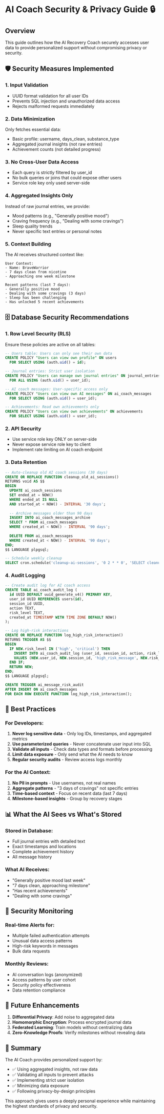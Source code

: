 # AI Coach Security & Privacy Guide 🔒

## Overview
This guide outlines how the AI Recovery Coach securely accesses user data to provide personalized support without compromising privacy or security.

## 🛡️ Security Measures Implemented

### 1. **Input Validation**
- UUID format validation for all user IDs
- Prevents SQL injection and unauthorized data access
- Rejects malformed requests immediately

### 2. **Data Minimization**
Only fetches essential data:
- Basic profile: username, days_clean, substance_type
- Aggregated journal insights (not raw entries)
- Achievement counts (not detailed progress)

### 3. **No Cross-User Data Access**
- Each query is strictly filtered by user_id
- No bulk queries or joins that could expose other users
- Service role key only used server-side

### 4. **Aggregated Insights Only**
Instead of raw journal entries, we provide:
- Mood patterns (e.g., "Generally positive mood")
- Craving frequency (e.g., "Dealing with some cravings")
- Sleep quality trends
- Never specific text entries or personal notes

### 5. **Context Building**
The AI receives structured context like:
```
User Context:
- Name: BraveWarrior
- 7 days clean from nicotine
- Approaching one week milestone

Recent patterns (last 7 days):
- Generally positive mood
- Dealing with some cravings (3 days)
- Sleep has been challenging
- Has unlocked 5 recent achievements
```

## 🗄️ Database Security Recommendations

### 1. **Row Level Security (RLS)**
Ensure these policies are active on all tables:

```sql
-- Users table: Users can only see their own data
CREATE POLICY "Users can view own profile" ON users
  FOR SELECT USING (auth.uid() = id);

-- Journal entries: Strict user isolation
CREATE POLICY "Users can manage own journal entries" ON journal_entries
  FOR ALL USING (auth.uid() = user_id);

-- AI coach messages: User-specific access only
CREATE POLICY "Users can view own AI messages" ON ai_coach_messages
  FOR SELECT USING (auth.uid() = user_id);

-- Achievements: Read own achievements only
CREATE POLICY "Users can view own achievements" ON achievements
  FOR SELECT USING (auth.uid() = user_id);
```

### 2. **API Security**
- Use service role key ONLY on server-side
- Never expose service role key to client
- Implement rate limiting on AI coach endpoint

### 3. **Data Retention**
```sql
-- Auto-cleanup old AI coach sessions (30 days)
CREATE OR REPLACE FUNCTION cleanup_old_ai_sessions()
RETURNS void AS $$
BEGIN
  UPDATE ai_coach_sessions 
  SET ended_at = NOW()
  WHERE ended_at IS NULL 
  AND started_at < NOW() - INTERVAL '30 days';
  
  -- Archive messages older than 90 days
  INSERT INTO ai_coach_messages_archive
  SELECT * FROM ai_coach_messages
  WHERE created_at < NOW() - INTERVAL '90 days';
  
  DELETE FROM ai_coach_messages
  WHERE created_at < NOW() - INTERVAL '90 days';
END;
$$ LANGUAGE plpgsql;

-- Schedule weekly cleanup
SELECT cron.schedule('cleanup-ai-sessions', '0 2 * * 0', 'SELECT cleanup_old_ai_sessions()');
```

### 4. **Audit Logging**
```sql
-- Create audit log for AI coach access
CREATE TABLE ai_coach_audit_log (
  id UUID DEFAULT uuid_generate_v4() PRIMARY KEY,
  user_id UUID REFERENCES users(id),
  session_id UUID,
  action TEXT,
  risk_level TEXT,
  created_at TIMESTAMP WITH TIME ZONE DEFAULT NOW()
);

-- Log high-risk interactions
CREATE OR REPLACE FUNCTION log_high_risk_interaction()
RETURNS TRIGGER AS $$
BEGIN
  IF NEW.risk_level IN ('high', 'critical') THEN
    INSERT INTO ai_coach_audit_log (user_id, session_id, action, risk_level)
    VALUES (NEW.user_id, NEW.session_id, 'high_risk_message', NEW.risk_level);
  END IF;
  RETURN NEW;
END;
$$ LANGUAGE plpgsql;

CREATE TRIGGER ai_message_risk_audit
AFTER INSERT ON ai_coach_messages
FOR EACH ROW EXECUTE FUNCTION log_high_risk_interaction();
```

## 🔐 Best Practices

### For Developers:
1. **Never log sensitive data** - Only log IDs, timestamps, and aggregated metrics
2. **Use parameterized queries** - Never concatenate user input into SQL
3. **Validate all inputs** - Check data types and formats before processing
4. **Limit data exposure** - Only send what the AI needs to know
5. **Regular security audits** - Review access logs monthly

### For the AI Context:
1. **No PII in prompts** - Use usernames, not real names
2. **Aggregate patterns** - "3 days of cravings" not specific entries
3. **Time-based context** - Focus on recent data (last 7 days)
4. **Milestone-based insights** - Group by recovery stages

## 📊 What the AI Sees vs What's Stored

### Stored in Database:
- Full journal entries with detailed text
- Exact timestamps and locations
- Complete achievement history
- All message history

### What AI Receives:
- "Generally positive mood last week"
- "7 days clean, approaching milestone"
- "Has recent achievements"
- "Dealing with some cravings"

## 🚨 Security Monitoring

### Real-time Alerts for:
- Multiple failed authentication attempts
- Unusual data access patterns
- High-risk keywords in messages
- Bulk data requests

### Monthly Reviews:
- AI conversation logs (anonymized)
- Access patterns by user cohort
- Security policy effectiveness
- Data retention compliance

## 🔄 Future Enhancements

1. **Differential Privacy**: Add noise to aggregated data
2. **Homomorphic Encryption**: Process encrypted journal data
3. **Federated Learning**: Train models without centralizing data
4. **Zero-Knowledge Proofs**: Verify milestones without revealing data

## 📝 Summary

The AI Coach provides personalized support by:
- ✅ Using aggregated insights, not raw data
- ✅ Validating all inputs to prevent attacks
- ✅ Implementing strict user isolation
- ✅ Minimizing data exposure
- ✅ Following privacy-by-design principles

This approach gives users a deeply personal experience while maintaining the highest standards of privacy and security. 